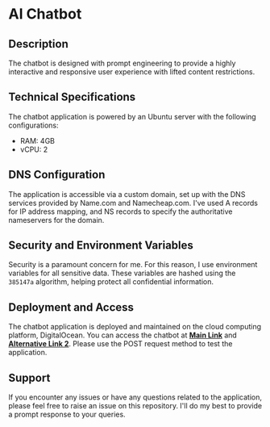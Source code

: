 # AI Chatbot

## Description
The chatbot is designed with prompt engineering to provide a highly interactive and responsive user experience with lifted content restrictions.

## Technical Specifications
The chatbot application is powered by an Ubuntu server with the following configurations:
- RAM: 4GB
- vCPU: 2

## DNS Configuration
The application is accessible via a custom domain, set up with the DNS services provided by Name.com and Namecheap.com. I've used A records for IP address mapping, and NS records to specify the authoritative nameservers for the domain.

## Security and Environment Variables
Security is a paramount concern for me. For this reason, I use environment variables for all sensitive data. These variables are hashed using the `385147a` algorithm, helping protect all confidential information.

## Deployment and Access
The chatbot application is deployed and maintained on the cloud computing platform, DigitalOcean. You can access the chatbot at [**Main Link**](https://mitsuki.software/chat) and [**Alternative Link 2**](https://orca-app-fiqsz.ondigitalocean.app/chat). Please use the POST request method to test the application.

## Support
If you encounter any issues or have any questions related to the application, please feel free to raise an issue on this repository. I'll do my best to provide a prompt response to your queries.
